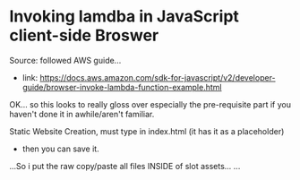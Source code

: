 # Invoking lamdba in JavaScript client-side Broswer
Source: followed AWS guide...
- link: https://docs.aws.amazon.com/sdk-for-javascript/v2/developer-guide/browser-invoke-lambda-function-example.html


OK... so this looks to really gloss over especially the pre-requisite part if you haven't done it in awhile/aren't familiar.

Static Website Creation, must type in index.html (it has it as a placeholder)
- then you can save it.

...So i put the raw copy/paste all files INSIDE of slot assets...
... 
